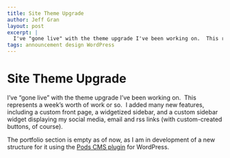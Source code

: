```yaml
---
title: Site Theme Upgrade
author: Jeff Gran
layout: post
excerpt: |
  I've "gone live" with the theme upgrade I've been working on.  This represents a week's worth of work or so.
tags: announcement design WordPress
---
```

# Site Theme Upgrade

I’ve “gone live” with the theme upgrade I’ve been working on.  This represents a week’s worth of work or so.  I added many new features, including a custom front page, a widgetized sidebar, and a custom sidebar widget displaying my social media, email and rss links (with custom-created buttons, of course).

The portfolio section is empty as of now, as I am in development of a new structure for it using the [Pods CMS plugin][1] for WordPress.

 [1]: http://pods.uproot.us/ "Pods: WordPress CMS Plugin"
